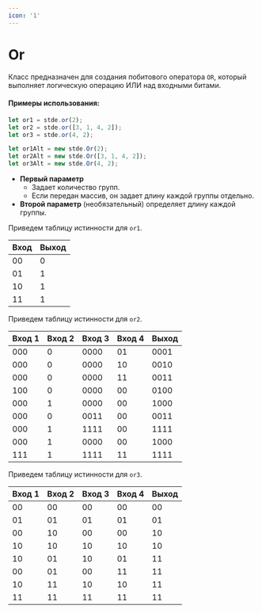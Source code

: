 ```yaml
---
icon: '1'
---
```


# Or

Класс предназначен для создания побитового оператора `OR`, который выполняет логическую операцию ИЛИ над входными битами.

#### Примеры использования:

```typescript
let or1 = stde.or(2);
let or2 = stde.or([3, 1, 4, 2]);
let or3 = stde.or(4, 2);

let or1Alt = new stde.Or(2);
let or2Alt = new stde.Or([3, 1, 4, 2]);
let or3Alt = new stde.Or(4, 2);
```

* **Первый параметр**
  * Задает количество групп.
  * Если передан массив, он задает длину каждой группы отдельно.
* **Второй параметр** (необязательный) определяет длину каждой группы.

Приведем таблицу истинности для `or1`.

| Вход | Выход |
| ---- | ----- |
| 00   | 0     |
| 01   | 1     |
| 10   | 1     |
| 11   | 1     |

Приведем таблицу истинности для `or2`.

| Вход 1 | Вход 2 | Вход 3 | Вход 4 | Выход |
| ------ | ------ | ------ | ------ | ----- |
| 000    | 0      | 0000   | 01     | 0001  |
| 000    | 0      | 0000   | 10     | 0010  |
| 000    | 0      | 0000   | 11     | 0011  |
| 100    | 0      | 0000   | 00     | 0100  |
| 000    | 1      | 0000   | 00     | 1000  |
| 000    | 0      | 0011   | 00     | 0011  |
| 000    | 1      | 1111   | 00     | 1111  |
| 000    | 1      | 0000   | 00     | 1000  |
| 111    | 1      | 1111   | 11     | 1111  |

Приведем таблицу истинности для `or3`.

| Вход 1 | Вход 2 | Вход 3 | Вход 4 | Выход |
| ------ | ------ | ------ | ------ | ----- |
| 00     | 00     | 00     | 00     | 00    |
| 01     | 01     | 01     | 01     | 01    |
| 00     | 10     | 00     | 00     | 10    |
| 10     | 10     | 10     | 10     | 10    |
| 10     | 01     | 10     | 01     | 11    |
| 00     | 01     | 00     | 11     | 11    |
| 10     | 11     | 10     | 10     | 11    |
| 11     | 11     | 11     | 11     | 11    |
